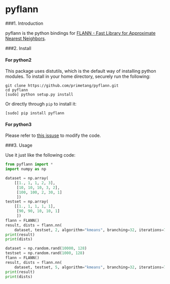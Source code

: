 pyflann
=============

###1. Introduction

pyflann is the python bindings for [FLANN - Fast Library for Approximate Nearest Neighbors](http://www.cs.ubc.ca/research/flann/).

###2. Install

#### For python2

This package uses distutils, which is the default way of installing python modules. To install in your home directory, securely run the following:
```
git clone https://github.com/primetang/pyflann.git
cd pyflann
[sudo] python setup.py install
```

Or directly through `pip` to install it:
```
[sudo] pip install pyflann
```

#### For python3

Please refer to [this issuse](https://github.com/primetang/pyflann/issues/1) to modify the code.

###3. Usage

Use it just like the following code:
```python
from pyflann import *
import numpy as np

dataset = np.array(
    [[1., 1, 1, 2, 3],
     [10, 10, 10, 3, 2],
     [100, 100, 2, 30, 1]
     ])
testset = np.array(
    [[1., 1, 1, 1, 1],
     [90, 90, 10, 10, 1]
     ])
flann = FLANN()
result, dists = flann.nn(
    dataset, testset, 2, algorithm="kmeans", branching=32, iterations=7, checks=16)
print(result)
print(dists)

dataset = np.random.rand(10000, 128)
testset = np.random.rand(1000, 128)
flann = FLANN()
result, dists = flann.nn(
    dataset, testset, 5, algorithm="kmeans", branching=32, iterations=7, checks=16)
print(result)
print(dists)
```
